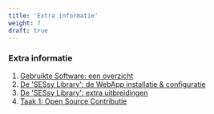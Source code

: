 ```yaml
---
title: 'Extra informatie'
weight: 7
draft: true
---
```


### Extra informatie

1. [Gebruikte Software: een overzicht](/extra/software)
2. [De 'SESsy Library': de WebApp installatie & configuratie](/extra/sessy)
3. [De 'SESsy Library': extra uitbreidingen](/extra/sessy-extending)
4. [Taak 1: Open Source Contributie](/extra/taak-oss)

